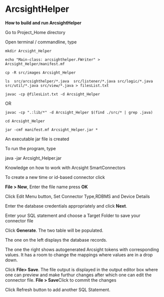 # ArcsightHelper

<strong>How to build and run ArcsightHelper</strong> 


Go to Project_Home directory

Open terminal / commandline, type 
```
mkdir Arcsight_Helper

echo "Main-class: arcsighthelper.FWriter" > Arcsight_Helper/manifest.mf

cp -R src/images Arcsight_Helper

ls  src/arcsighthelper/*.java  src/listener/*.java src/logic/*.java src/util/*.java src/view/*.java > filesList.txt
```
```
javac -cp @filesList.txt -d Arcsight_Helper
```
OR
```
javac -cp ".:lib/*" -d Arcsight_Helper $(find ./src/* | grep .java)
```
```
cd Arcsight_Helper

jar -cmf manifest.mf Arcsight_Helper.jar *
```
An executable jar file is created

To run the program, type

java -jar Arcsight_Helper.jar


Knowledge on how to work with Arcsight SmartConnectors

To create a new time or id-based connector click

<strong>File > New</strong>, Enter the file name press <strong>OK</strong>

Click Edit Menu button, Set Connector Type,RDBMS and Device Details

Enter the database credentials appropriately and click <strong>Next</strong>.

Enter your SQL statement and choose a Target Folder to save your connector file

Click <strong>Generate</strong>. The two table will be populated. 

The one on the left displays the database records. 

The one the right shows autogenerated Arcsight tokens with corresponding values. 
It has a room to change the mappings where values are in a drop down.

Click <strong>File> Save</strong>. The file  output is displayed in the output editor box where one can preview and make furthur changes after which one can edit the connector file.
<strong>File > Save</strong>Click  to commit the changes

Click Refresh button to add another SQL Statement.
